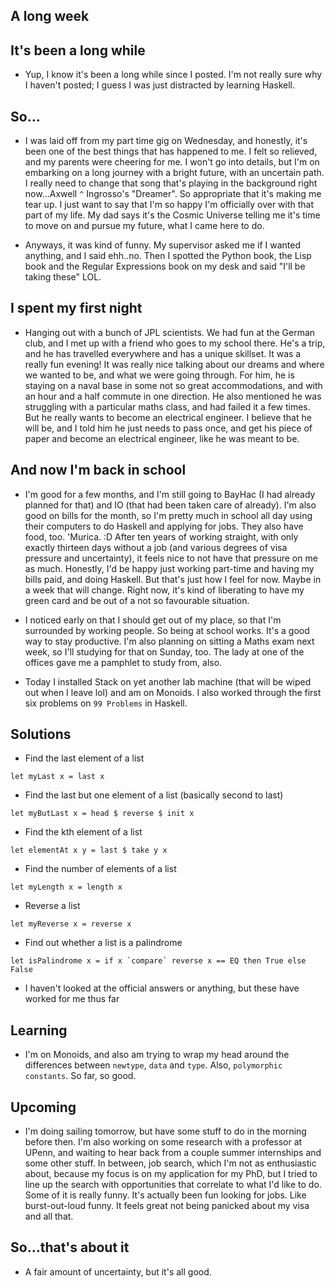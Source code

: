 ## A long week

## It's been a long while

- Yup, I know it's been a long while since I posted. I'm not really sure why I haven't posted; I guess I was just distracted by learning Haskell.

## So...

- I was laid off from my part time gig on Wednesday, and honestly, it's been one of the best things that has happened to me.
  I felt so relieved, and my parents were cheering for me. I won't go into details, but I'm on embarking on a long journey with a
  bright future, with an uncertain path. I really need to change that song that's playing in the background right now...Axwell ```^```
  Ingrosso's "Dreamer". So appropriate that it's making me tear up. I just want to say that I'm so happy I'm officially over with
  that part of my life. My dad says it's the Cosmic Universe telling me it's time to move on and pursue my future, what I came here to
  do.
  
- Anyways, it was kind of funny. My supervisor asked me if I wanted anything, and I said ehh..no. Then I spotted the Python book,
  the Lisp book and the Regular Expressions book on my desk and said "I'll be taking these" LOL.
  
## I spent my first night
- Hanging out with a bunch of JPL scientists. We had fun at the German club, and I met up with a friend who goes to my school there.
  He's a trip, and he has travelled everywhere and has a unique skillset. It was a really fun evening! It was really nice talking
  about our dreams and where we wanted to be, and what we were going through. For him, he is staying on a naval base in some not
  so great accommodations, and with an hour and a half commute in one direction. He also mentioned he was struggling with a particular maths class,
  and had failed it a few times. But he really wants to become an electrical engineer. I believe that he will be, and I told him
  he just needs to pass once, and get his piece of paper and become an electrical engineer, like he was meant to be.
  
## And now I'm back in school
- I'm good for a few months, and I'm still going to BayHac (I had already planned for that) and IO (that had been taken care of already).
  I'm also good on bills for the month, so I'm pretty much in school all day using their computers to do Haskell and applying for jobs.
  They also have food, too. 'Murica. :D
  After ten years of working straight, with only exactly thirteen days without a job (and various degrees of visa pressure and uncertainty), it feels nice to not have that pressure on me as much. Honestly, I'd be happy just working part-time and having my
  bills paid, and doing Haskell. But that's just how I feel for now. Maybe in a week that will change. Right now, it's kind of liberating to have my green card and be out of a not so favourable situation.
  
- I noticed early on that I should get out of my place, so that I'm surrounded by working people. So being at school works.
  It's a good way to stay productive.
  I'm also planning on sitting a Maths exam next week, so I'll studying for that on Sunday, too. The lady at one of the offices
  gave me a pamphlet to study from, also.
  
- Today I installed Stack on yet another lab machine (that will be wiped out when I leave lol) and am on Monoids. I also worked through the first six problems on ```99 Problems``` in Haskell.

## Solutions

- Find the last element of a list

```
let myLast x = last x
```

- Find the last but one element of a list (basically second to last)

```
let myButLast x = head $ reverse $ init x
```

- Find the kth element of a list

```
let elementAt x y = last $ take y x
```

- Find the number of elements of a list

```
let myLength x = length x
```

- Reverse a list

```
let myReverse x = reverse x
```

- Find out whether a list is a palindrome

```
let isPalindrome x = if x `compare` reverse x == EQ then True else False
```

- I haven't looked at the official answers or anything, but these have worked for me thus far

## Learning

- I'm on Monoids, and also am trying to wrap my head around the differences between ```newtype```, ```data``` and ```type```.
  Also, ```polymorphic constants```. So far, so good.
  
## Upcoming

- I'm doing sailing tomorrow, but have some stuff to do in the morning before then.
  I'm also working on some research with a professor at UPenn, and waiting to hear back from a couple summer internships 
  and some other stuff. In between, job search, which I'm not as enthusiastic about, because my focus is on my application
  for my PhD, but I tried to line up the search with opportunities that correlate to what I'd like to do. Some of it is really
  funny. It's actually been fun looking for jobs. Like burst-out-loud funny. It feels great not being panicked about my visa
  and all that.
  
## So...that's about it

- A fair amount of uncertainty, but it's all good.
  
